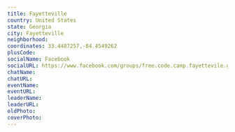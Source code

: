 ```yaml
---
title: Fayetteville
country: United States
state: Georgia
city: Fayetteville
neighborhood: 
coordinates: 33.4487257,-84.4549262
plusCode:
socialName: Facebook
socialURL: https://www.facebook.com/groups/free.code.camp.fayettevile.ga
chatName:
chatURL:
eventName:
eventURL:
leaderName:
leaderURL:
oldPhoto: 
coverPhoto:
---
```

